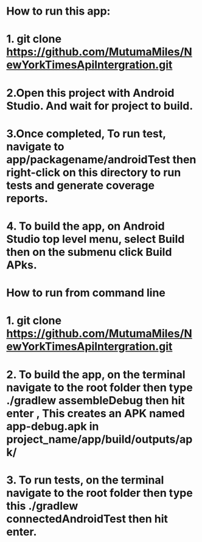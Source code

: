 
# How to run this app:
# 1. git clone https://github.com/MutumaMiles/NewYorkTimesApiIntergration.git
# 2.Open this project with Android Studio. And wait for project to build.
# 3.Once completed, To run test, navigate to app/packagename/androidTest then right-click on this directory to run tests and generate coverage reports.
# 4. To build the app, on Android Studio top level menu, select Build then on the submenu click Build APks.
# How to run from command line
# 1. git clone https://github.com/MutumaMiles/NewYorkTimesApiIntergration.git
# 2. To build the app, on the terminal navigate to the root folder then type ./gradlew assembleDebug then hit enter , This creates an APK named app-debug.apk in project_name/app/build/outputs/apk/
# 3. To run tests, on the terminal navigate to the root folder then type this ./gradlew connectedAndroidTest then hit enter.
